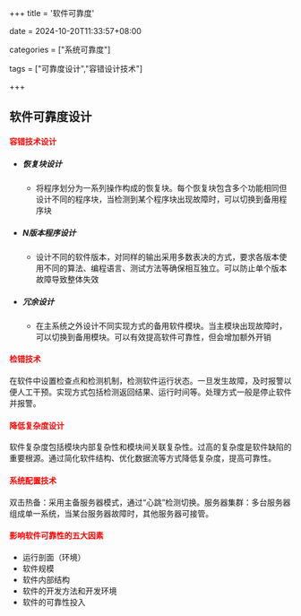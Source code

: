 +++
title = '软件可靠度'

date = 2024-10-20T11:33:57+08:00

categories = ["系统可靠度"]

tags = ["可靠度设计","容错设计技术"]

+++



## 软件可靠度设计



#### <font color='red'>容错技术设计</font>

- ##### 恢复块设计

  - 将程序划分为一系列操作构成的恢复块。每个恢复块包含多个功能相同但设计不同的程序块，当检测到某个程序块出现故障时，可以切换到备用程序块

- ##### N版本程序设计

  - 设计不同的软件版本，对同样的输出采用多数表决的方式，要求各版本使用不同的算法、编程语言、测试方法等确保相互独立。可以防止单个版本故障导致整体失效

- ##### 冗余设计

  - 在主系统之外设计不同实现方式的备用软件模块。当主模块出现故障时，可以切换到备用模块。可以有效提高软件可靠性，但会增加额外开销



#### <font color='red'>检错技术</font>

在软件中设置检查点和检测机制，检测软件运行状态。一旦发生故障，及时报警以便人工干预。实现方式包括检测返回结果、运行时间等。处理方式一般是停止软件并报警。





#### <font color='red'>降低复杂度设计</font>

软件复杂度包括模块内部复杂性和模块间关联复杂性。过高的复杂度是软件缺陷的重要根源。通过简化软件结构、优化数据流等方式降低复杂度，提高可靠性。



#### <font color='red'>系统配置技术</font>

双击热备：采用主备服务器模式，通过“心跳”检测切换。服务器集群：多台服务器组成单一系统，当某台服务器故障时，其他服务器可接管。





#### <font color='red'>影响软件可靠性的五大因素</font>

- 运行剖面（环境）
- 软件规模
- 软件内部结构
- 软件的开发方法和开发环境
- 软件的可靠性投入



